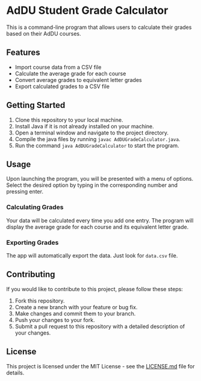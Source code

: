 # AdDU Student Grade Calculator

This is a command-line program that allows users to calculate their grades based on their AdDU courses. 

## Features

- Import course data from a CSV file
- Calculate the average grade for each course
- Convert average grades to equivalent letter grades
- Export calculated grades to a CSV file

## Getting Started

1. Clone this repository to your local machine.
2. Install Java if it is not already installed on your machine.
3. Open a terminal window and navigate to the project directory.
4. Compile the java files by running `javac AdDUGradeCalculator.java`.
5. Run the command `java AdDUGradeCalculator` to start the program.

## Usage

Upon launching the program, you will be presented with a menu of options. Select the desired option by typing in the corresponding number and pressing enter.

### Calculating Grades

Your data will be calculated every time you add one entry. The program will display the average grade for each course and its equivalent letter grade.

### Exporting Grades

The app will automatically export the data. Just look for `data.csv` file.

## Contributing

If you would like to contribute to this project, please follow these steps:

1. Fork this repository.
2. Create a new branch with your feature or bug fix.
3. Make changes and commit them to your branch.
4. Push your changes to your fork.
5. Submit a pull request to this repository with a detailed description of your changes.

## License

This project is licensed under the MIT License - see the [LICENSE.md](LICENSE.md) file for details.
